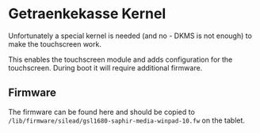# Getraenkekasse Kernel

Unfortunately a special kernel is needed (and no - DKMS is not enough) to make the touchscreen work.

This enables the touchscreen module and adds configuration for the touchscreen.
During boot it will require additional firmware.

## Firmware

The firmware can be found here and should be copied to `/lib/firmware/silead/gsl1680-saphir-media-winpad-10.fw`
on the tablet.
